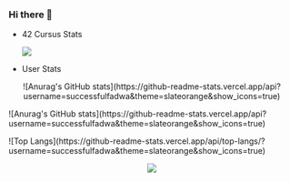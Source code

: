 ### Hi there 👋

<!--
**successfulfadwa/successfulfadwa** is a ✨ _special_ ✨ repository because its `README.md` (this file) appears on your GitHub profile.

Here are some ideas to get you started:

- 🔭 I’m currently working on ...
- 🌱 I’m currently learning ...
- 👯 I’m looking to collaborate on ...
- 🤔 I’m looking for help with ...
- 💬 Ask me about ...
- 📫 How to reach me: ...
- 😄 Pronouns: ...
- ⚡ Fun fact: ...
-->

* 42 Cursus Stats

  <a href="https://github.com/successfulfadwa">
    <img src="https://badge42.vercel.app/api/v2/cl3vffdbc002609jy3rk58js7/stats?cursusId=21&coalitionId=75">
  </a>
</p>

* User Stats


<p align="center">
  ![Anurag's GitHub stats](https://github-readme-stats.vercel.app/api?username=successfulfadwa&theme=slateorange&show_icons=true)
</p>
![Anurag's GitHub stats](https://github-readme-stats.vercel.app/api?username=successfulfadwa&theme=slateorange&show_icons=true)
<p >![Top Langs](https://github-readme-stats.vercel.app/api/top-langs/?username=successfulfadwa&theme=slateorange&show_icons=true)
  

<p align="center">
  <a href="https://github.com/successfulfadwa">
    <img src="https://raw.githubusercontent.com/madebypixel02/madebypixel02/output/github-contribution-grid-snake.svg">
  </a>
</p>

